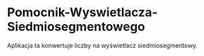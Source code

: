 # Pomocnik-Wyswietlacza-Siedmiosegmentowego
<!-------------------------------------------------
Pobierz .exe od razu! https://tinyurl.com/yaewampq
-------------------------------------------------->
Aplikacja ta konwertuje liczby na wyświetlacz siedmiosegmentowy.
